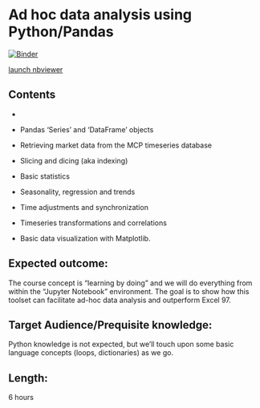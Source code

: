 # Ad hoc data analysis using Python/Pandas

[![Binder](https://mybinder.org/badge_logo.svg)](https://mybinder.org/v2/gh/pkoetzing/jupyter/master)

[launch nbviewer](https://nbviewer.jupyter.org/github/pkoetzing/jupyter/tree/master/)

## Contents

-


- Pandas ‘Series’ and ‘DataFrame’ objects 
- Retrieving market data from the MCP timeseries database 
- Slicing and dicing (aka indexing) 
- Basic statistics 
- Seasonality, regression and trends 
- Time adjustments and synchronization 
- Timeseries transformations and correlations 
- Basic data visualization with Matplotlib. 

## Expected outcome:

The course concept is “learning by doing” and we will do everything from within the “Jupyter Notebook” environment. The goal is to show how this toolset can facilitate ad-hoc data analysis and outperform Excel 97. 

## Target Audience/Prequisite knowledge:

Python knowledge is not expected, but we’ll touch upon some basic language concepts (loops, dictionaries) as we go.  

## Length:
6 hours 
